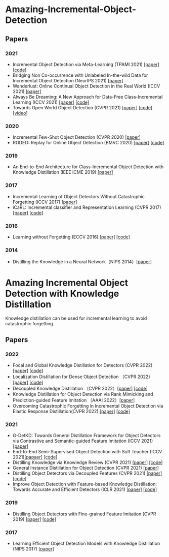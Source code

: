 # Amazing-Incremental-Object-Detection
## Papers
### 2021
- Incremental Object Detection via Meta-Learning (TPAMI 2021) [[paper]](https://arxiv.org/abs/2003.08798) [[code]](https://github.com/JosephKJ/iOD)
- Bridging Non Co-occurrence with Unlabeled In-the-wild Data for Incremental Object Detection (NeurIPS 2021) [[paper]](https://papers.nips.cc/paper/2021/file/ffc58105bf6f8a91aba0fa2d99e6f106-Paper.pdf)
- Wanderlust: Online Continual Object Detection in the Real World (ICCV 2021) [[paper]](https://openaccess.thecvf.com/content/ICCV2021/papers/Wang_Wanderlust_Online_Continual_Object_Detection_in_the_Real_World_ICCV_2021_paper.pdf)  
- Always Be Dreaming: A New Approach for Data-Free Class-Incremental Learning (ICCV 2021) [[paper]](https://arxiv.org/abs/2106.09701) [[code]](https://github.com/GT-RIPL/AlwaysBeDreaming-DFCIL)
- Towards Open World Object Detection (CVPR 2021) [[paper]](https://openaccess.thecvf.com/content/CVPR2021/papers/Joseph_Towards_Open_World_Object_Detection_CVPR_2021_paper.pdf) [[code]](https://github.com/JosephKJ/OWOD) [[video]](https://www.youtube.com/watch?v=aB2ZFAR-OZg)
### 2020
- Incremental Few-Shot Object Detection (CVPR 2020) [[paper]](https://openaccess.thecvf.com/content_CVPR_2020/papers/Perez-Rua_Incremental_Few-Shot_Object_Detection_CVPR_2020_paper.pdf)  
- RODEO: Replay for Online Object Detection (BMVC 2020) [[paper]](https://arxiv.org/abs/2008.06439) [[code]](https://github.com/manoja328/rodeo)
### 2019
- An End-to-End Architecture for Class-Incremental Object Detection with Knowledge Distillation (IEEE ICME 2019) [[paper]](https://ieeexplore.ieee.org/document/8784755)
### 2017
- Incremental Learning of Object Detectors Without Catastrophic Forgetting (ICCV 2017) [[paper]](https://arxiv.org/abs/1708.06977v1)  
- iCaRL: Incremental classifier and Representation Learning (CVPR 2017) [[paper]](https://arxiv.org/abs/1611.07725) [[code]](https://github.com/srebuffi/iCaRL)
### 2016
- Learning without Forgetting (ECCV 2016) [[paper]](https://arxiv.org/abs/1606.09282) [[code]](https://github.com/lizhitwo/LearningWithoutForgetting)
### 2014
- Distilling the Knowledge in a Neural Network（NIPS 2014）[[paper]](https://arxiv.org/abs/1503.02531)
# Amazing Incremental Object Detection with Knowledge Distillation  
Knowledge distillation can be used for incremental learning to avoid catastrophic forgetting.
## Papers
### 2022
- Focal and Global Knowledge Distillation for Detectors (CVPR 2022) [[paper]](https://arxiv.org/abs/2111.11837v1) [[code]](https://github.com/yzd-v/FGD)
- Localization Distillation for Dense Object Detection （CVPR 2022） [[paper]](https://arxiv.org/abs/2102.12252) [[code]](https://github.com/HikariTJU/LD)
- Decoupled Knowledge Distillation （CVPR 2022）[[paper]](https://arxiv.org/abs/2203.08679) [[code]](https://github.com/megvii-research/mdistiller)
- Knowledge Distillation for Object Detection via Rank Mimicking and Prediction-guided Feature Imitation （AAAI 2022）[[paper]](https://arxiv.org/abs/2112.04840)
- Overcoming Catastrophic Forgetting in Incremental Object Detection via Elastic Response Distillation(CVPR 2022) [[paper]](https://arxiv.org/abs/2204.02136) [[code]](https://github.com/Hi-FT/ERD)
### 2021
- G-DetKD: Towards General Distillation Framework for Object Detectors via Contrastive and Semantic-guided Feature Imitation (ICCV 2021) [[paper]](https://arxiv.org/abs/2108.07482)  
- End-to-End Semi-Supervised Object Detection with Soft Teacher (ICCV 2021)[[papaer]](https://arxiv.org/abs/2106.09018) [[code]](https://github.com/microsoft/SoftTeacher)  
- Distilling Knowledge via Knowledge Review (CVPR 2021) [[paper]](https://arxiv.org/abs/2104.09044) [[code]](https://github.com/dvlab-research/ReviewKD)  
- General Instance Distillation for Object Detection (CVPR 2021) [[paper]](https://arxiv.org/abs/2103.02340)  
- Distilling Object Detectors via Decoupled Features (CVPR 2021) [[paper]](https://arxiv.org/abs/2103.14475) [[code]](https://github.com/ggjy/DeFeat.pytorch)
- Improve Object Detection with Feature-based Knowledge Distillation: Towards Accurate and Efficient Detectors (ICLR 2021) [[paper]](https://openreview.net/forum?id=uKhGRvM8QNH) [[code]](https://github.com/ArchipLab-LinfengZhang/Object-Detection-Knowledge-Distillation-ICLR2021)  
### 2019
- Distilling Object Detectors with Fine-grained Feature Imitation (CVPR 2019) [[paper]](https://arxiv.org/abs/1906.03609) [[code]](https://github.com/twangnh/Distilling-Object-Detectors)
### 2017
- Learning Efficient Object Detection Models with Knowledge Distillation (NIPS 2017) [[paper]](https://proceedings.neurips.cc/paper/2017/hash/e1e32e235eee1f970470a3a6658dfdd5-Abstract.html)
